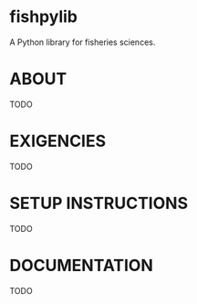 # fishpylib
A Python library for fisheries sciences.

# ABOUT
TODO

# EXIGENCIES
TODO

# SETUP INSTRUCTIONS
TODO

# DOCUMENTATION
TODO